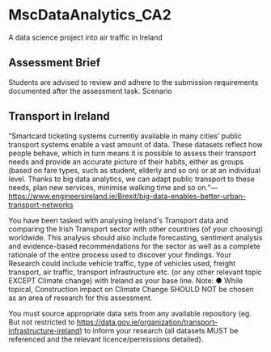 # MscDataAnalytics_CA2
A data science project into air traffic in Ireland

## Assessment Brief
Students are advised to review and adhere to the submission requirements documented after the assessment task. Scenario

## Transport in Ireland
“Smartcard ticketing systems currently available in many cities’ public transport systems enable a vast amount of data. These datasets reflect how people behave, which in turn means it is possible to assess their transport needs and provide an accurate picture of their habits, either as groups (based on fare types, such as student, elderly and so on) or at an individual level. Thanks to big data analytics, we can adapt public transport to these needs, plan new services, minimise walking time and so on.”— https://www.engineersireland.ie/Brexit/big-data-enables-better-urban-transport-networks

You have been tasked with analysing Ireland's Transport data and comparing the Irish Transport sector with other countries (of your choosing) worldwide. This analysis should also include forecasting, sentiment analysis and evidence-based recommendations for the sector as well as a complete rationale of the entire process used to discover your findings. Your Research could include vehicle traffic, type of vehicles used, freight transport, air traffic, transport infrastructure etc. (or any other relevant topic EXCEPT Climate change) with Ireland as your base line. Note: ● While topical, Construction impact on Climate Change SHOULD NOT be chosen as an area of research for this assessment.

You must source appropriate data sets from any available repository (eg. But not restricted to https://data.gov.ie/organization/transport-infrastructure-ireland) to inform your research (all datasets MUST be referenced and the relevant licence/permissions detailed).
